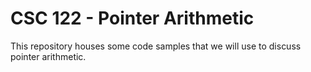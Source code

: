 # CSC 122 - Pointer Arithmetic

This repository houses some code samples that we will use to discuss pointer arithmetic.
